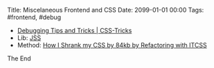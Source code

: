 Title: Miscelaneous Frontend and CSS
Date: 2099-01-01 00:00
Tags: #frontend, #debug

* [Debugging Tips and Tricks | CSS-Tricks](https://css-tricks.com/debugging-tips-tricks/)
* Lib: [JSS](http://cssinjs.org/?v=v9.4.0)
* Method: [How I Shrank my CSS by 84kb by Refactoring with ITCSS](https://medium.com/@jordankoschei/how-i-shrank-my-css-by-84kb-by-refactoring-with-itcss-2e8dafee123a)

The End